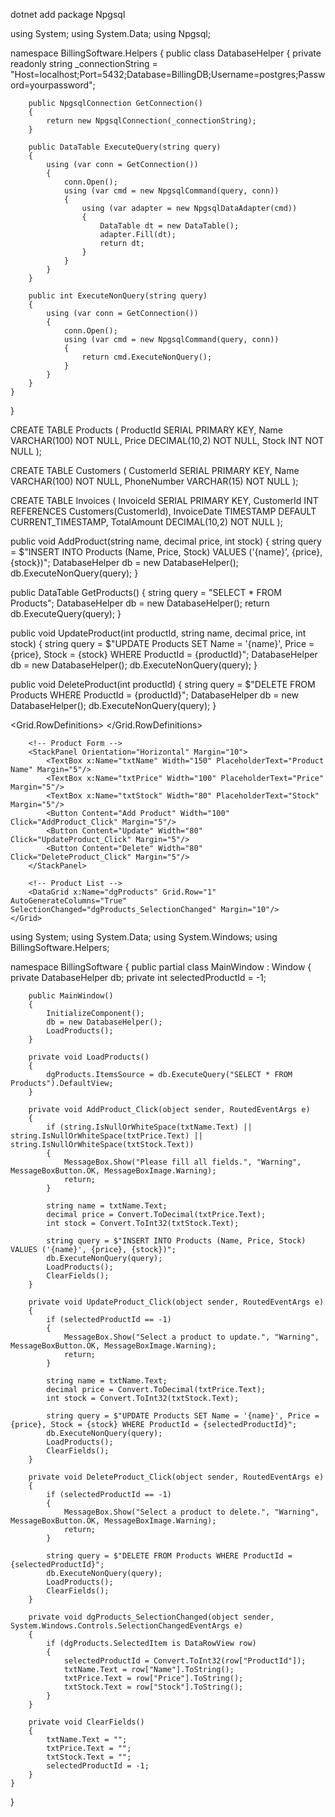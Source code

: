 dotnet add package Npgsql

using System;
using System.Data;
using Npgsql;

namespace BillingSoftware.Helpers
{
    public class DatabaseHelper
    {
        private readonly string _connectionString = "Host=localhost;Port=5432;Database=BillingDB;Username=postgres;Password=yourpassword";

        public NpgsqlConnection GetConnection()
        {
            return new NpgsqlConnection(_connectionString);
        }

        public DataTable ExecuteQuery(string query)
        {
            using (var conn = GetConnection())
            {
                conn.Open();
                using (var cmd = new NpgsqlCommand(query, conn))
                {
                    using (var adapter = new NpgsqlDataAdapter(cmd))
                    {
                        DataTable dt = new DataTable();
                        adapter.Fill(dt);
                        return dt;
                    }
                }
            }
        }

        public int ExecuteNonQuery(string query)
        {
            using (var conn = GetConnection())
            {
                conn.Open();
                using (var cmd = new NpgsqlCommand(query, conn))
                {
                    return cmd.ExecuteNonQuery();
                }
            }
        }
    }
}

CREATE TABLE Products (
    ProductId SERIAL PRIMARY KEY,
    Name VARCHAR(100) NOT NULL,
    Price DECIMAL(10,2) NOT NULL,
    Stock INT NOT NULL
);

CREATE TABLE Customers (
    CustomerId SERIAL PRIMARY KEY,
    Name VARCHAR(100) NOT NULL,
    PhoneNumber VARCHAR(15) NOT NULL
);

CREATE TABLE Invoices (
    InvoiceId SERIAL PRIMARY KEY,
    CustomerId INT REFERENCES Customers(CustomerId),
    InvoiceDate TIMESTAMP DEFAULT CURRENT_TIMESTAMP,
    TotalAmount DECIMAL(10,2) NOT NULL
);

public void AddProduct(string name, decimal price, int stock)
{
    string query = $"INSERT INTO Products (Name, Price, Stock) VALUES ('{name}', {price}, {stock})";
    DatabaseHelper db = new DatabaseHelper();
    db.ExecuteNonQuery(query);
}

public DataTable GetProducts()
{
    string query = "SELECT * FROM Products";
    DatabaseHelper db = new DatabaseHelper();
    return db.ExecuteQuery(query);
}

public void UpdateProduct(int productId, string name, decimal price, int stock)
{
    string query = $"UPDATE Products SET Name = '{name}', Price = {price}, Stock = {stock} WHERE ProductId = {productId}";
    DatabaseHelper db = new DatabaseHelper();
    db.ExecuteNonQuery(query);
}


public void DeleteProduct(int productId)
{
    string query = $"DELETE FROM Products WHERE ProductId = {productId}";
    DatabaseHelper db = new DatabaseHelper();
    db.ExecuteNonQuery(query);
}


<Window x:Class="BillingSoftware.MainWindow"
        xmlns="http://schemas.microsoft.com/winfx/2006/xaml/presentation"
        xmlns:x="http://schemas.microsoft.com/winfx/2006/xaml"
        Title="Billing Software" Height="450" Width="700">
    <Grid>
        <Grid.RowDefinitions>
            <RowDefinition Height="Auto"/>
            <RowDefinition Height="*"/>
        </Grid.RowDefinitions>

        <!-- Product Form -->
        <StackPanel Orientation="Horizontal" Margin="10">
            <TextBox x:Name="txtName" Width="150" PlaceholderText="Product Name" Margin="5"/>
            <TextBox x:Name="txtPrice" Width="100" PlaceholderText="Price" Margin="5"/>
            <TextBox x:Name="txtStock" Width="80" PlaceholderText="Stock" Margin="5"/>
            <Button Content="Add Product" Width="100" Click="AddProduct_Click" Margin="5"/>
            <Button Content="Update" Width="80" Click="UpdateProduct_Click" Margin="5"/>
            <Button Content="Delete" Width="80" Click="DeleteProduct_Click" Margin="5"/>
        </StackPanel>

        <!-- Product List -->
        <DataGrid x:Name="dgProducts" Grid.Row="1" AutoGenerateColumns="True" SelectionChanged="dgProducts_SelectionChanged" Margin="10"/>
    </Grid>
</Window>


using System;
using System.Data;
using System.Windows;
using BillingSoftware.Helpers;

namespace BillingSoftware
{
    public partial class MainWindow : Window
    {
        private DatabaseHelper db;
        private int selectedProductId = -1;

        public MainWindow()
        {
            InitializeComponent();
            db = new DatabaseHelper();
            LoadProducts();
        }

        private void LoadProducts()
        {
            dgProducts.ItemsSource = db.ExecuteQuery("SELECT * FROM Products").DefaultView;
        }

        private void AddProduct_Click(object sender, RoutedEventArgs e)
        {
            if (string.IsNullOrWhiteSpace(txtName.Text) || string.IsNullOrWhiteSpace(txtPrice.Text) || string.IsNullOrWhiteSpace(txtStock.Text))
            {
                MessageBox.Show("Please fill all fields.", "Warning", MessageBoxButton.OK, MessageBoxImage.Warning);
                return;
            }

            string name = txtName.Text;
            decimal price = Convert.ToDecimal(txtPrice.Text);
            int stock = Convert.ToInt32(txtStock.Text);

            string query = $"INSERT INTO Products (Name, Price, Stock) VALUES ('{name}', {price}, {stock})";
            db.ExecuteNonQuery(query);
            LoadProducts();
            ClearFields();
        }

        private void UpdateProduct_Click(object sender, RoutedEventArgs e)
        {
            if (selectedProductId == -1)
            {
                MessageBox.Show("Select a product to update.", "Warning", MessageBoxButton.OK, MessageBoxImage.Warning);
                return;
            }

            string name = txtName.Text;
            decimal price = Convert.ToDecimal(txtPrice.Text);
            int stock = Convert.ToInt32(txtStock.Text);

            string query = $"UPDATE Products SET Name = '{name}', Price = {price}, Stock = {stock} WHERE ProductId = {selectedProductId}";
            db.ExecuteNonQuery(query);
            LoadProducts();
            ClearFields();
        }

        private void DeleteProduct_Click(object sender, RoutedEventArgs e)
        {
            if (selectedProductId == -1)
            {
                MessageBox.Show("Select a product to delete.", "Warning", MessageBoxButton.OK, MessageBoxImage.Warning);
                return;
            }

            string query = $"DELETE FROM Products WHERE ProductId = {selectedProductId}";
            db.ExecuteNonQuery(query);
            LoadProducts();
            ClearFields();
        }

        private void dgProducts_SelectionChanged(object sender, System.Windows.Controls.SelectionChangedEventArgs e)
        {
            if (dgProducts.SelectedItem is DataRowView row)
            {
                selectedProductId = Convert.ToInt32(row["ProductId"]);
                txtName.Text = row["Name"].ToString();
                txtPrice.Text = row["Price"].ToString();
                txtStock.Text = row["Stock"].ToString();
            }
        }

        private void ClearFields()
        {
            txtName.Text = "";
            txtPrice.Text = "";
            txtStock.Text = "";
            selectedProductId = -1;
        }
    }
}



